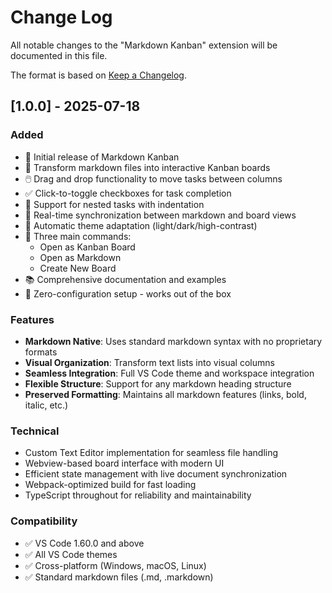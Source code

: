 # Change Log

All notable changes to the "Markdown Kanban" extension will be documented in this file.

The format is based on [Keep a Changelog](https://keepachangelog.com/en/1.0.0/).

## [1.0.0] - 2025-07-18

### Added

- 🎉 Initial release of Markdown Kanban
- 📝 Transform markdown files into interactive Kanban boards
- 🖱️ Drag and drop functionality to move tasks between columns
- ✅ Click-to-toggle checkboxes for task completion
- 🌳 Support for nested tasks with indentation
- 🔄 Real-time synchronization between markdown and board views
- 🎨 Automatic theme adaptation (light/dark/high-contrast)
- 🚀 Three main commands:
  - Open as Kanban Board
  - Open as Markdown
  - Create New Board
- 📚 Comprehensive documentation and examples
- 🔧 Zero-configuration setup - works out of the box

### Features

- **Markdown Native**: Uses standard markdown syntax with no proprietary formats
- **Visual Organization**: Transform text lists into visual columns
- **Seamless Integration**: Full VS Code theme and workspace integration
- **Flexible Structure**: Support for any markdown heading structure
- **Preserved Formatting**: Maintains all markdown features (links, bold, italic, etc.)

### Technical

- Custom Text Editor implementation for seamless file handling
- Webview-based board interface with modern UI
- Efficient state management with live document synchronization
- Webpack-optimized build for fast loading
- TypeScript throughout for reliability and maintainability

### Compatibility

- ✅ VS Code 1.60.0 and above
- ✅ All VS Code themes
- ✅ Cross-platform (Windows, macOS, Linux)
- ✅ Standard markdown files (.md, .markdown)

